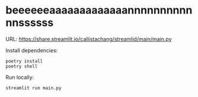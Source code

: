# beeeeeeaaaaaaaaaaaaannnnnnnnnnnnssssss

URL: https://share.streamlit.io/callistachang/streamlid/main/main.py

Install dependencies:
```
poetry install
poetry shell
```

Run locally:
```
streamlit run main.py
```
